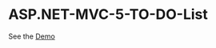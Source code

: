 ASP.NET-MVC-5-TO-DO-List
========================

See the <a href="https://richinni.azurewebsites.net/">Demo </a>
